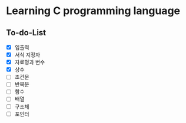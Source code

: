 # Learning C programming language

## To-do-List

- [x]  입출력
- [x]  서식 지정자
- [x]  자료형과 변수
- [x]  상수
- [ ]  조건문
- [ ]  반복문
- [ ]  함수
- [ ]  배열
- [ ]  구조체
- [ ]  포인터
